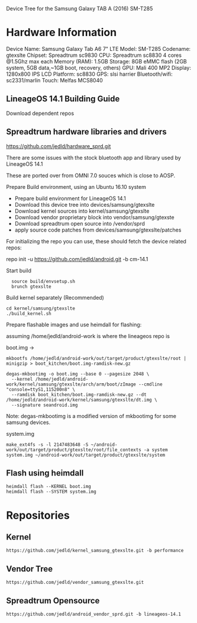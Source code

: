 Device Tree for the Samsung Galaxy TAB A (2016) SM-T285

Hardware Information
====================

Device Name:      Samsung Galaxy Tab A6 7" LTE
Model:            SM-T285
Codename:         gtexslte
Chipset:          Spreadtrum sc9830
CPU:              Spreadtrum sc8830 4 cores @1.5Ghz max each
Memory (RAM):     1.5GB
Storage:          8GB eMMC flash (2GB system, 5GB data,~1GB boot, recovery, others)
GPU:              Mali 400 MP2
Display:          1280x800 IPS LCD
Platform:         sc8830
GPS:              slsi harrier
Bluetooth/wifi:   sc2331/marlin
Touch:            Melfas MCS8040

LineageOS 14.1 Building Guide
------------------------------

Download dependent repos

Spreadtrum hardware libraries and drivers
-----------------------------

https://github.com/jedld/hardware_sprd.git


There are some issues with the stock bluetooth app and library used by LineageOS 14.1


These are ported over from OMNI 7.0 souces which is close to AOSP.

Prepare Build environment, using an Ubuntu 16.10 system

- Prepare build environment for LineageOS 14.1
- Download this device tree into devices/samsung/gtexslte
- Download kernel sources into kernel/samsung/gtexslte
- Download vendor proprietary block into vendor/samsung/gtexste
- Download spreadtrum open source into /vendor/sprd
- apply source code patches from devices/samsung/gtexslte/patches

For initializing the repo you can use, these should fetch the device related repos:

 repo init -u https://github.com/jedld/android.git -b cm-14.1

Start build

```
  source build/envsetup.sh
  brunch gtexslte
```

Build kernel separately (Recommended)

```
cd kernel/samsung/gtexslte
./build_kernel.sh
```

Prepare flashable images and use heimdall for flashing:

assuming /home/jedld/android-work is where the lineageos repo is

boot.img ->

```
mkbootfs /home/jedld/android-work/out/target/product/gtexslte/root | minigzip > boot_kitchen/boot.img-ramdisk-new.gz

degas-mkbootimg -o boot.img --base 0 --pagesize 2048 \
  --kernel /home/jedld/android-work/kernel/samsung/gtexslte/arch/arm/boot/zImage --cmdline "console=ttyS1,115200n8" \
  --ramdisk boot_kitchen/boot.img-ramdisk-new.gz --dt /home/jedld/android-work/kernel/samsung/gtexslte/dt.img \
  --signature seandroid.img
```

Note: degas-mkbootimg is a modified version of mkbootimg for some samsung devices.

system.img
```
make_ext4fs -s -l 2147483648 -S ~/android-work/out/target/product/gtexslte/root/file_contexts -a system system.img ~/android-work/out/target/product/gtexslte/system
```

Flash using heimdall
--------------------

```
heimdall flash --KERNEL boot.img
heimdall flash --SYSTEM system.img
```

Repositories
============

Kernel
------
```
https://github.com/jedld/kernel_samsung_gtexslte.git -b performance
```

Vendor Tree
-----------
```
https://github.com/jedld/vendor_samsung_gtexslte.git
```

Spreadtrum Opensource
-----------------
```
https://github.com/jedld/android_vendor_sprd.git -b lineageos-14.1
```
